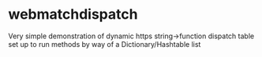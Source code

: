 # webmatchdispatch
Very simple demonstration of dynamic https string->function dispatch table set up to run methods by way of a Dictionary/Hashtable list
